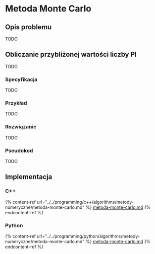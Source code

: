 # Metoda Monte Carlo

## Opis problemu

TODO

## Obliczanie przybliżonej wartości liczby PI

TODO

### Specyfikacja

TODO

### Przykład

TODO

### Rozwiązanie

TODO

### Pseudokod

TODO

## Implementacja

### C++

{% content-ref url="../../programming/c++/algorithms/metody-numeryczne/metoda-monte-carlo.md" %}
[metoda-monte-carlo.md](../../programming/c++/algorithms/metody-numeryczne/metoda-monte-carlo.md)
{% endcontent-ref %}

### Python

{% content-ref url="../../programming/python/algorithms/metody-numeryczne/metoda-monte-carlo.md" %}
[metoda-monte-carlo.md](../../programming/python/algorithms/metody-numeryczne/metoda-monte-carlo.md)
{% endcontent-ref %}
